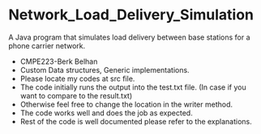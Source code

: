 # Network_Load_Delivery_Simulation
A Java program that simulates load delivery between base stations for a phone carrier network.

- CMPE223-Berk Belhan
- Custom Data structures, Generic implementations.
- Please locate my codes at src file.
- The code initially runs the output into the test.txt file. (In case if you want to compare to the result.txt)
- Otherwise feel free to change the location in the writer method.
- The code works well and does the job as expected.
- Rest of the code is well documented please refer to the explanations.
